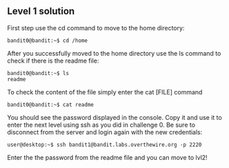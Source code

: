 ## Level 1 solution
First step use the cd command to move to the home directory:
```console
bandit0@bandit:~$ cd /home
```
After you successfully moved to the home directory use the ls command to check if there is the readme file:
```console
bandit0@bandit:~$ ls
readme
```
To check the content of the file simply enter the cat [FILE] command
```console
bandit0@bandit:~$ cat readme
```
You should see the password displayed in the console. Copy it and use it to enter the next level using ssh as you did
in challenge 0.
Be sure to disconnect from the server and login again with the new credentials:
```console
user@desktop:~$ ssh bandit1@bandit.labs.overthewire.org -p 2220
```
Enter the the password from the readme file and you can move to lvl2!
